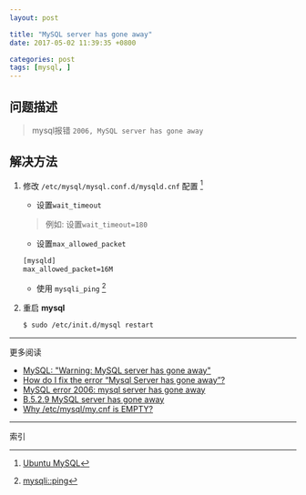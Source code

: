 ```yaml
---
layout: post

title: "MySQL server has gone away"
date: 2017-05-02 11:39:35 +0800

categories: post
tags: [mysql, ]
---
```


## 问题描述
>mysql报错 `2006, MySQL server has gone away`

## 解决方法

1. 修改 `/etc/mysql/mysql.conf.d/mysqld.cnf` 配置 [^2]
    - 设置`wait_timeout`
    >例如: 设置`wait_timeout=180`

    - 设置`max_allowed_packet`

    ```apache
    [mysqld]
    max_allowed_packet=16M
    ```
    - 使用 `mysqli_ping` [^1]


1. 重启 **mysql**
    ```bash
    $ sudo /etc/init.d/mysql restart
    ```

---
更多阅读
- [MySQL: "Warning: MySQL server has gone away"](https://www.drupal.org/node/259580)
- [How do I fix the error “Mysql Server has gone away”?](https://piwik.org/faq/troubleshooting/faq_183/)
- [MySQL error 2006: mysql server has gone away](http://stackoverflow.com/questions/7942154/mysql-error-2006-mysql-server-has-gone-away)
- [B.5.2.9 MySQL server has gone away](https://dev.mysql.com/doc/refman/5.7/en/gone-away.html)
- [Why /etc/mysql/my.cnf is EMPTY?](https://askubuntu.com/questions/699903/why-etc-mysql-my-cnf-is-empty)

---
索引

[^1]: [mysqli::ping](http://php.net/manual/en/mysqli.ping.php)
[^2]: [Ubuntu MySQL](https://help.ubuntu.com/lts/serverguide/mysql.html)
